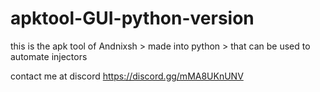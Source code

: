 # apktool-GUI-python-version
this is the apk tool of Andnixsh  > made into python > that can be used to automate injectors 


contact me at discord 
https://discord.gg/mMA8UKnUNV
